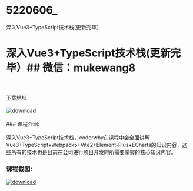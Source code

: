 # 5220606_
深入Vue3+TypeScript技术栈(更新完毕）
# 深入Vue3+TypeScript技术栈(更新完毕）## 微信：mukewang8
<br/></br>[下载地址](http://www.36tz.cn/article/5220606 "下载地址")
<br/></br>[![download](http://36tz.cn/muke_img/2021_08_1-3-300x190.png "下载地址")](http://www.36tz.cn/article/5220606 "下载地址")
<br/></br>### 课程介绍:<br/></br>深入Vue3+TypeScript技术栈，coderwhy在课程中会全面讲解Vue3+TypeScript+Webpack5+Vite2+Element-Plus+ECharts的知识内容，这些所有的技术也是目前在公司进行项目开发时所需要掌握的核心知识内容。

### 课程截图:
[![download](http://36tz.cn/muke_img/2021_08_2-3.png "下载地址")](http://www.36tz.cn/article/5220606 "下载地址")

